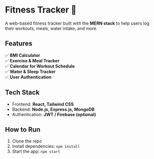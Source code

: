 # Fitness Tracker 🚀

A web-based fitness tracker built with the **MERN stack** to help users log their workouts, meals, water intake, and more.

## Features
✅ **BMI Calculator**  
✅ **Exercise & Meal Tracker**  
✅ **Calendar for Workout Schedule**  
✅ **Water & Sleep Tracker**  
✅ **User Authentication**  

## Tech Stack
- Frontend: **React, Tailwind CSS**
- Backend: **Node.js, Express.js, MongoDB**
- Authentication: **JWT / Firebase (optional)**

## How to Run
1. Clone the repo  
2. Install dependencies: `npm install`  
3. Start the app: `npm start`  
